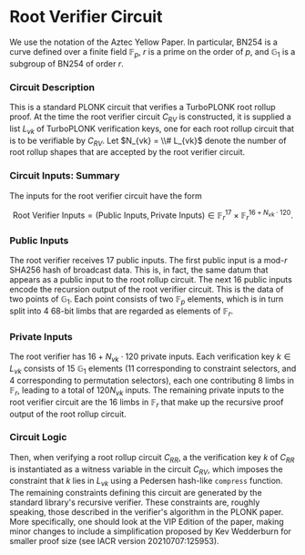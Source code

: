 # Root Verifier Circuit
We use the notation of the Aztec Yellow Paper. In particular, $\text{BN254}$ is a curve defined over a finite field $\mathbb{F}_p$, $r$ is a prime on the order of $p$, and $\mathbb{G}_1$ is a subgroup of BN254 of order $r$.

### Circuit Description

This is a standard PLONK circuit that verifies a TurboPLONK root rollup proof. At the time the root verifier circuit $C_{RV}$ is constructed, it is supplied a list $L_{vk}$ of TurboPLONK verification keys, one for each root rollup circuit that is to be verifiable by $C_{RV}$. Let $N_{vk} = \\# L_{vk}$ denote the number of root rollup shapes that are accepted by the root verifier circuit.

### Circuit Inputs: Summary
The inputs for the root verifier circuit have the form

$$ \text{Root Verifier Inputs} = (\text{Public Inputs}, \text{Private Inputs}) \in \mathbb{F}_r^{17} \times \mathbb{F}_r^{16 + N_{vk} \cdot 120}.$$

### Public Inputs 

The root verifier receives $17$ public inputs. The first public input is a mod-$r$ SHA256 hash of broadcast data. This is, in fact, the same datum that appears as a public input to the root rollup circuit. The next 16 public inputs encode the recursion output of the root verifier circuit. This is the data of two points of $\mathbb{G}_1$. Each point consists of two $\mathbb{F}_p$ elements, which is in turn split into 4 68-bit limbs that are regarded as elements of $\mathbb{F}_r$.

### Private Inputs
 The root verifier has $16 + N_{vk}\cdot 120$ private inputs. Each verification key $k\in L_{vk}$ consists of 15 $\mathbb{G}_1$ elements (11 corresponding to constraint selectors, and 4 corresponding to permutation selectors), each one contributing 8 limbs in $\mathbb{F}_r$, leading to a total of $120 N_{vk}$ inputs. The remaining private inputs to the root verifier circuit are the 16 limbs in $\mathbb{F}_r$ that make up the recursive proof output of the root rollup circuit.

### Circuit Logic
 Then, when verifying a root rollup circuit $C_{RR}$, a the verification key $k$ of $C_{RR}$ is instantiated as a witness variable in the circuit $C_{RV}$, which imposes the constraint that $k$ lies in $L_{vk}$ using a Pedersen hash-like `compress` function. The remaining constraints defining this circuit are generated by the standard library's recursive verifier. These constraints are, roughly speaking, those described in the verifier's algorithm in the PLONK paper. More specifically, one should look at the VIP Edition of the paper, making minor changes to include a simplification proposed by Kev Wedderburn for smaller proof size (see IACR version 20210707:125953).
